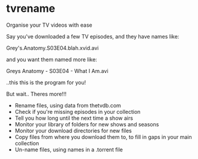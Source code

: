 # tvrename
Organise your TV videos with ease

Say you've downloaded a few TV episodes, and they have names like:

Grey's.Anatomy.S03E04.blah.xvid.avi

and you want them named more like:

Greys Anatomy - S03E04 - What I Am.avi

..this this is the program for you!

But wait.. Theres more!!!

 * Rename files, using data from thetvdb.com
 * Check if you're missing episodes in your collection
 * Tell you how long until the next time a show airs
 * Monitor your library of folders for new shows and seasons
 * Monitor your download directories for new files
 * Copy files from where you download them to, to fill in gaps in your main collection
 * Un-name files, using names in a .torrent file
